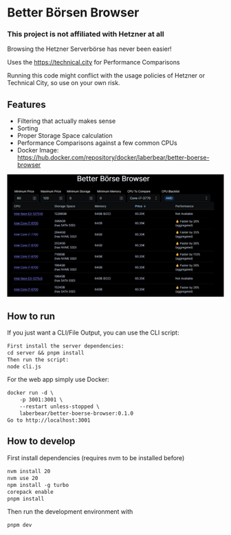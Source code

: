 # Better Börsen Browser

### This project is not affiliated with Hetzner at all

Browsing the Hetzner Serverbörse has never been easier!

Uses the https://technical.city for Performance Comparisons

Running this code might conflict with the usage policies of Hetzner or Technical City, so use on your own risk.

## Features
- Filtering that actually makes sense
- Sorting
- Proper Storage Space calculation
- Performance Comparisons against a few common CPUs
- Docker Image: https://hub.docker.com/repository/docker/laberbear/better-boerse-browser

![Screenshot of the App](image.png "Screenshot of the App")

## How to run

If you just want a CLI/File Output, you can use the CLI script:
```
First install the server dependencies:
cd server && pnpm install
Then run the script:
node cli.js
```

For the web app simply use Docker:
```
docker run -d \
    -p 3001:3001 \
    --restart unless-stopped \
    laberbear/better-boerse-browser:0.1.0
Go to http://localhost:3001
```

## How to develop

First install dependencies (requires nvm to be installed before)

```
nvm install 20
nvm use 20
npm install -g turbo
corepack enable
pnpm install
```

Then run the development environment with

```
pnpm dev
```